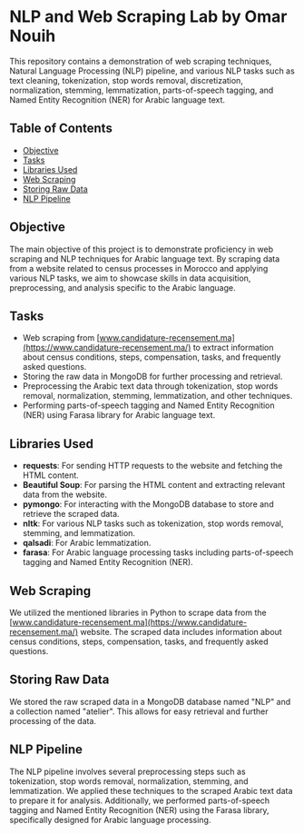 # NLP and Web Scraping Lab by Omar Nouih

This repository contains a demonstration of web scraping techniques, Natural Language Processing (NLP) pipeline, and various NLP tasks such as text cleaning, tokenization, stop words removal, discretization, normalization, stemming, lemmatization, parts-of-speech tagging, and Named Entity Recognition (NER) for Arabic language text.

## Table of Contents

- [Objective](#objective)
- [Tasks](#tasks)
- [Libraries Used](#libraries-used)
- [Web Scraping](#web-scraping)
- [Storing Raw Data](#storing-raw-data)
- [NLP Pipeline](#nlp-pipeline)

## Objective

The main objective of this project is to demonstrate proficiency in web scraping and NLP techniques for Arabic language text. By scraping data from a website related to census processes in Morocco and applying various NLP tasks, we aim to showcase skills in data acquisition, preprocessing, and analysis specific to the Arabic language.

## Tasks

- Web scraping from [www.candidature-recensement.ma](https://www.candidature-recensement.ma/) to extract information about census conditions, steps, compensation, tasks, and frequently asked questions.
- Storing the raw data in MongoDB for further processing and retrieval.
- Preprocessing the Arabic text data through tokenization, stop words removal, normalization, stemming, lemmatization, and other techniques.
- Performing parts-of-speech tagging and Named Entity Recognition (NER) using Farasa library for Arabic language text.

## Libraries Used

- **requests**: For sending HTTP requests to the website and fetching the HTML content.
- **Beautiful Soup**: For parsing the HTML content and extracting relevant data from the website.
- **pymongo**: For interacting with the MongoDB database to store and retrieve the scraped data.
- **nltk**: For various NLP tasks such as tokenization, stop words removal, stemming, and lemmatization.
- **qalsadi**: For Arabic lemmatization.
- **farasa**: For Arabic language processing tasks including parts-of-speech tagging and Named Entity Recognition (NER).

## Web Scraping

We utilized the mentioned libraries in Python to scrape data from the [www.candidature-recensement.ma](https://www.candidature-recensement.ma/) website. The scraped data includes information about census conditions, steps, compensation, tasks, and frequently asked questions.

## Storing Raw Data

We stored the raw scraped data in a MongoDB database named "NLP" and a collection named "atelier". This allows for easy retrieval and further processing of the data.

## NLP Pipeline

The NLP pipeline involves several preprocessing steps such as tokenization, stop words removal, normalization, stemming, and lemmatization. We applied these techniques to the scraped Arabic text data to prepare it for analysis. Additionally, we performed parts-of-speech tagging and Named Entity Recognition (NER) using the Farasa library, specifically designed for Arabic language processing.
